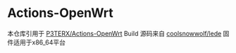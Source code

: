 # Actions-OpenWrt
本仓库引用于 [P3TERX/Actions-OpenWrt](https://github.com/P3TERX/Actions-OpenWrt)
Build 源码来自 [coolsnowwolf/lede](https://github.com/coolsnowwolf/lede)
固件适用于x86_64平台
